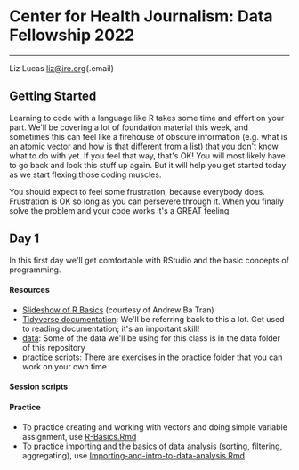 # Center for Health Journalism: Data Fellowship 2022

------------------------------------------------------------------------

Liz Lucas [liz\@ire.org](mailto:liz@ire.org){.email}

## Getting Started

Learning to code with a language like R takes some time and effort on your part. We'll be covering a lot of foundation material this week, and sometimes this can feel like a firehouse of obscure information (e.g. what is an atomic vector and how is that different from a list) that you don't know what to do with yet. If you feel that way, that's OK! You will most likely have to go back and look this stuff up again. But it will help you get started today as we start flexing those coding muscles.

You should expect to feel some frustration, because everybody does. Frustration is OK so long as you can persevere through it. When you finally solve the problem and your code works it's a GREAT feeling.

## Day 1
In this first day we'll get comfortable with RStudio and the basic concepts of programming. 

#### Resources
-   [Slideshow of R Basics](https://andrewbtran.github.io/chj-r/01_intro_to_r_rstudio.html#) (courtesy of Andrew Ba Tran)
-   [Tidyverse documentation](https://www.tidyverse.org/): We'll be referring back to this a lot. Get used to reading documentation; it's an important skill!
-   [data](data/): Some of the data we'll be using for this class is in the data folder of this repository
-   [practice scripts](practice/): There are exercises in the practice folder that you can work on your own time

#### Session scripts


#### Practice
-   To practice creating and working with vectors and doing simple variable assignment, use [R-Basics.Rmd](practice/R-Basics.Rmd)
-   To practice importing and the basics of data analysis (sorting, filtering, aggregating), use [Importing-and-intro-to-data-analysis.Rmd](practice/Importing-and-intro-to-data-analysis.Rmd)

